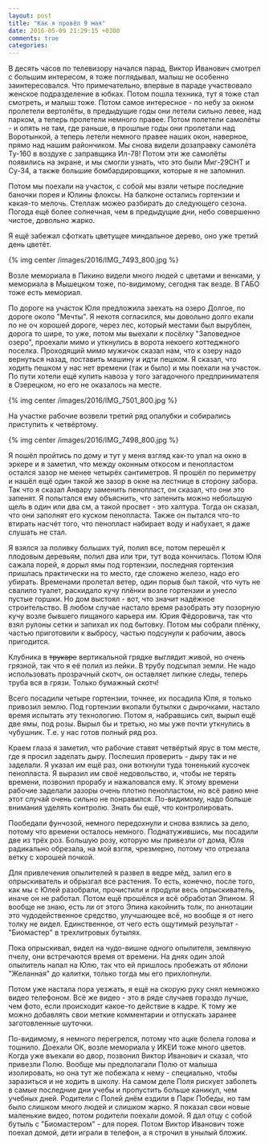 ```yaml
---
layout: post
title: "Как я провёл 9 мая"
date: 2016-05-09 21:29:15 +0300
comments: true
categories: 
---
```

В десять часов по телевизору начался парад, Виктор Иванович смотрел с большим интересом, я тоже поглядывал, малыш не особенно заинтересовался. Что примечательно, впервые в параде участвовало женское подразделение в юбках. Потом пошла техника, тут я тоже стал смотреть, и малыш тоже. Потом самое интересное - по небу за окном пролетели вертолёты, в предыдущие годы они летели сильно левее, над парком, а теперь пролетели немного правее. Потом полетели самолёты - и опять не там, где раньше, в прошлые годы они пролетали над Воротынкой, а теперь летели немного правее наших окон, наверное, прямо над нашим райончиком. Мы снова видели дозаправку самолёта Ту-160 в воздухе с заправщика Ил-78! Потом эти же самолёты появились на экране, и мы смогли узнать, что это были Миг-29СНТ и Су-34, а также большие бомбардировщики, которые я не запомнил.

Потом мы поехали на участок, с собой мы взяли четыре последние баночки порея и Юлины флоксы. На балконе остались гортензии и какая-то мелочь. Стеллаж можео разбирать до следующего сезона. Погода ещё более солнечная, чем в предыдущие дни, небо совершенно чистое, довольно жарко.

Я ещё забежал сфоткать цветущее миндальное дерево, оно уже третий день цветёт.

{% img center /images/2016/IMG_7493_800.jpg %}

Возле мемориала в Пикино видели много людей с цветами и венками, у мемориала в Мышецком тоже, по-видимому, сегодня так везде. В ГАБО тоже есть мемориал.

По дороге на участок Юля предложила заехать на озеро Долгое, по дороге около "Мечты". Я нехотя согласился, мы довольно долго ехали по не оч хорошей дороге, через лес, который местами был вырублен, дорога то шире, то уже, потом мы выехали к посёлку "Заповедное озеро", проехали мимо и уткнулись в ворота некоего коттеджного поселка. Проходящий мимо мужичок сказал нам, что к озеру надо вернуться назад, поставить машину и идти пешком. Я сказал, что ходить пешком у нас нет времени (так и было) и мы поехали на участок. По пути хотели ещё купить навоза у того загадочного предпринимателя в Озерецком, но его не оказалось на месте.

{% img center /images/2016/IMG_7501_800.jpg %}

На участке рабочие возвели третий ряд опалубки и собирались приступить к четвёртому.

{% img center /images/2016/IMG_7498_800.jpg %}

Я пошёл пройтись по дому и тут у меня взгляд как-то упал на окно в эркере и я заметил, что между оконным откосом и пенопластом остался зазор не менее четырёх сантиметров. Я прошёл по периметру и нашёл ещё один такой же зазор в окне на лестнице в сторону забора. Так что я сказал Анвару заменить пенопласт, он сказал, что они это запенят. Я попытался ему объяснить, что запенить можно небольшую щель в один или два см, а такой просвет - это халтура. Тогда он сказал, что они заполнят его куском пенопласта. Также он пытался что-то втирать насчёт того, что пенопласт набирает воду и набухает, я даже слушать не стал.

Я взялся за поливку больших туй, полил все, потом перешёл к плодовым деревьям, полил два или три, тут вода кончилась. Потом Юля сажала порей, я дорыл ямы под гортензии, последняя гортензия пришлась практически на то место, где сложено железо, надо его убирать. Временами пролетал ветер, один порыв был такой, что чуть не свалило туалет, раскидало кучу плёнки возле гортензии и унесло пустые горшки. Но дом выстоял - вот, что значит надёжное строительство. В любом случае настало время разобрать эту позорную кучу возле бывшего пищаного карьера им. Юрия Фёдоровича, так что взял рулоны сетки и запихал их под бытовку. Потом мы собрали плёнку, частью приготовили к выбросу, частью подсунули к рабочим, авось пригодится.

Клубника в ~~трукаре~~ вертикальной грядке выглядит живой, но очень грязной, так что я её полил из лейки. В трубу подсыпал земли. Не надо использовать прозрачный скотч, он оставляет липкие следы, теперь труба вся в грязи. Только бумажный скотч!

Всего посадили четыре гортензии, точнее, их посадила Юля, я только привозил землю. Под гортензии вкопали бутылки с дырочками, настало время испытать эту технологию. Потом я, набравшись сил, вырыл ещё две ямы, под розы. Вырыл бы и третью, но мы уже почти уткнулись в чубушник. Т.е. у нас готов полный ряд роз.

Краем глаза я заметил, что рабочие ставят четвёртый ярус в том месте, где я просил заделать дыру. Поспешил проверить - дыру так и не заделали. Я указал им ещё раз, они воткнули туда тоненький кусочек пенопласта. Я выразил им своё недовольство, и, чтобы не терять времени, позвонил прорабу и нажаловался ему. К этому времени рабочие заделали зазоры очень плотно пенопластом, но всё равно мне этот случай очень сильно не понравился. По-видимому, надо больше внимания уделять контролю. Знать бы ещё, что контролировать.

Пообедали фунчозой, немного передохнули и снова взялись за дело, потому что времени осталось немного. Поднатужившись, мы посадили две из трёх роз. Большую розу, которую мы привезли от дома, Юля радикально обрезала, на мой взгля, чрезмерно, потому что отрезала ветку с хорошей почкой.

Для привлечения опылителей я развел в ведре мёд, залил его в опрыскиватель и обрызгал все растения. То есть, конечно, после того, как мы с Юлей разобрали, прочистили и продули весь опрыскиватель, иначе он не работал. Потом ещё прошёлся и всё обработал Эпином. Я вообще не знаю, есть ли от этого Эпина какойнить толк, по аннотации это чудодейственное средство, улучшающее всё, но вообще я от него толку не видел. Единственное, от чего есть ощутимый результат - "Биомастер" в трехлитровых бутылях.

Пока опрыскивал, видел на чудо-вишне одного опылителя, земляную пчелу, они встречаются время от времени. На днях один злой опылитель напал на Юлю, так что ей пришлось пробежать от яблони "Желанная" до калитки, только тогда мы его прихлопнули.

Потом уже настала пора уезжать, я ещё на скорую руку снял немножко видео телефоном. Всё же видео - это в ряде случаев гораздо лучше, чем фото, если происходит какое-то действие в кадре. К тому же можно добавлять свои меткие комментарии и отпускать заранее заготовленные шуточки.

По-видимому, я немного перегрелся, потому что ацке болела голова и тошнило. Доехали ОК, возле мемориала у ИКЕИ тоже много цветов. Когда уже въехали во двор, позвонил Виктор Иванович и сказал, что привезли Полю. Вообще мы предполагали Полю от малыша изолировать, но она тут же побежала к нему - специально, чтобы заразиться и не ходить в школу. На самом деле Поля рискует заболеть в самые последние дни учебы и пропустить больше каникул, чем учебных дней. Родители с Полей днём ездили в Парк Победы, но там было слишком много людей и слишком жарко. Я показал свои новые маленькие видео, потом родители поехали домой. Я дал отцу с собой бутыль с "Биомастером" - для порея. Потом Виктор Иванович тоже поехал домой, дети играли в телефон, а я строчил в унылый бложик.